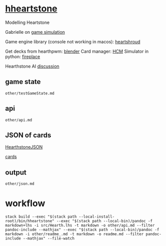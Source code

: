 [hheartstone](https://github.com/tonyday567/hheartstone)
===

Modelling Heartstone

Gabrielle on [game simulation](http://www.haskellforall.com/2013/05/program-imperatively-using-haskell.html)

Game engine library (console not working in macos): [heartshroud](https://github.com/thomaseding/hearthshroud)

Get decks from hearthpwm: [blender](https://github.com/blender/Hearthstone)
Card manager: [HCM](https://github.com/nicuveo/HCM)
Simulator in python: [fireplace](https://github.com/jleclanche/fireplace)

Hearthstone AI [discussion](https://www.reddit.com/r/hearthstone/comments/7l1ob0/i_wrote_a_masters_thesis_on_effective_hearthstone/)

game state
---

```include
other/testGameState.md
```

api
---

```include
other/api.md
```

JSON of cards
---

[HearthstoneJSON](https://hearthstonejson.com/docs/cards.html)

[cards](https://api.hearthstonejson.com/v1/latest/enUS/cards.json)

output
---

```include
other/json.md
```

workflow
===

```
stack build --exec "$(stack path --local-install-root)/bin/hheartstone" --exec "$(stack path --local-bin)/pandoc -f markdown+lhs -i src/Hearth.lhs -t markdown -o other/api.md --filter pandoc-include --mathjax" --exec "$(stack path --local-bin)/pandoc -f markdown -i other/readme_.md -t markdown -o readme.md --filter pandoc-include --mathjax" --file-watch
```
